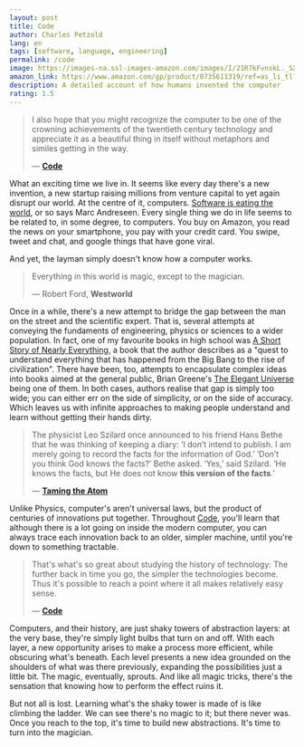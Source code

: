 ```yaml
---
layout: post
title: Code
author: Charles Petzold
lang: en
tags: [software, language, engineering]
permalink: /code
image: https://images-na.ssl-images-amazon.com/images/I/21R7kFvnskL._SX332_BO1,204,203,200_.jpg
amazon_link: https://www.amazon.com/gp/product/0735611319/ref=as_li_tl?ie=UTF8&camp=1789&creative=9325&creativeASIN=0735611319&linkCode=as2&tag=alvaroduran-20&linkId=21d1e39e027185248e07b31f9a27741d
description: A detailed account of how humans invented the computer
rating: 1.5
---
```

> I also hope that you might recognize the computer to be one of the crowning achievements of the twentieth century technology and appreciate it as a beautiful thing in itself without metaphors and similes getting in the way.
>
> — __[Code](https://www.amazon.com/gp/product/0735611319/ref=as_li_tl?ie=UTF8&camp=1789&creative=9325&creativeASIN=0735611319&linkCode=as2&tag=alvaroduran-20&linkId=21d1e39e027185248e07b31f9a27741d)__

What an exciting time we live in. It seems like every day there's a new invention, a new startup raising millions from venture capital to yet again disrupt our world. At the centre of it, computers. [Software is eating the world](https://a16z.com/2011/08/20/why-software-is-eating-the-world/), or so says Marc Andreseen. Every single thing we do in life seems to be related to, in some degree, to computers. You buy on Amazon, you read the news on your smartphone, you pay with your credit card. You swipe, tweet and chat, and google things that have gone viral.

And yet, the layman simply doesn't know how a computer works.

> Everything in this world is magic, except to the magician.
>
> — Robert Ford, __Westworld__

Once in a while, there's a new attempt to bridge the gap between the man on the street and the scientific expert. That is, several attempts at conveying the fundaments of engineering, physics or sciences to a wider population. In fact, one of my favourite books in high school was [A Short Story of Nearly Everything](https://www.amazon.com/gp/product/076790818X/ref=as_li_tl?ie=UTF8&camp=1789&creative=9325&creativeASIN=076790818X&linkCode=as2&tag=alvaroduran-20&linkId=cd13dbef02d98f7039bd071cf01f81d3), a book that the author describes as a "quest to understand everything that has happened from the Big Bang to the rise of civilization". There have been, too, attempts to encapsulate complex ideas into books aimed at the general public, Brian Greene's [The Elegant Universe](https://www.amazon.com/gp/product/039333810X/ref=as_li_tl?ie=UTF8&camp=1789&creative=9325&creativeASIN=039333810X&linkCode=as2&tag=alvaroduran-20&linkId=177582d6eb46f4e993dabd10486551c1) being one of them. In both cases, authors realise that gap is simply too wide; you can either err on the side of simplicity, or on the side of accuracy. Which leaves us with infinite approaches to making people understand and learn without getting their hands dirty.

> The physicist Leo Szilard once announced to his friend Hans Bethe that he was thinking of keeping a diary: ‘I don’t intend to publish. I am merely going to record the facts for the information of God.’ ‘Don’t you think God knows the facts?’ Bethe asked. ‘Yes,’ said Szilard. ‘He knows the facts, but He does not know __this version of the facts__.’
>
> — __[Taming the Atom](https://www.amazon.com/gp/product/051719726X/ref=as_li_tl?ie=UTF8&camp=1789&creative=9325&creativeASIN=051719726X&linkCode=as2&tag=alvaroduran-20&linkId=9cab1f7fc6f77ccf455be5d9f4f955de)__


Unlike Physics, computer's aren't universal laws, but the product of centuries of innovations put together. Throughout [Code](https://www.amazon.com/gp/product/0735611319/ref=as_li_tl?ie=UTF8&camp=1789&creative=9325&creativeASIN=0735611319&linkCode=as2&tag=alvaroduran-20&linkId=21d1e39e027185248e07b31f9a27741d), you'll learn that although there is a lot going on inside the modern computer, you can always trace each innovation back to an older, simpler machine, until you're down to something tractable.

> That's what's so great about studying the history of technology: The further back in time you go, the simpler the technologies become. Thus it's possible to reach a point where it all makes relatively easy sense.
>
> — __[Code](https://www.amazon.com/gp/product/0735611319/ref=as_li_tl?ie=UTF8&camp=1789&creative=9325&creativeASIN=0735611319&linkCode=as2&tag=alvaroduran-20&linkId=21d1e39e027185248e07b31f9a27741d)__

Computers, and their history, are just shaky towers of abstraction layers: at the very base, they're simply light bulbs that turn on and off. With each layer, a new opportunity arises to make a process more efficient, while obscuring what's beneath. Each level presents a new idea grounded on the shoulders of what was there previously, expanding the possibilities just a little bit. The magic, eventually, sprouts. And like all magic tricks, there's the sensation that knowing how to perform the effect ruins it.

But not all is lost. Learning what's the shaky tower is made of is like climbing the ladder. We can see there's no magic to it; but there never was. Once you reach to the top, it's time to build new abstractions. It's time to turn into the magician.
